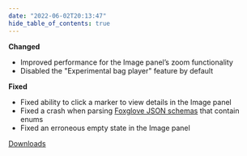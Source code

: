 ```yaml
---
date: "2022-06-02T20:13:47"
hide_table_of_contents: true
---
```

**Changed**
- Improved performance for the Image panel’s zoom functionality
- Disabled the "Experimental bag player" feature by default

**Fixed**
- Fixed ability to click a marker to view details in the Image panel
- Fixed a crash when parsing [Foxglove JSON schemas](https://github.com/foxglove/schemas/tree/main/schemas/jsonschema) that contain enums
- Fixed an erroneous empty state in the Image panel
<!-- truncate -->
[Downloads](https://github.com/foxglove/studio/releases/tag/v1.13.2)
